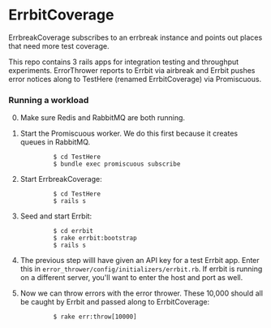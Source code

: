 ErrbitCoverage
================

ErrbreakCoverage subscribes to an errbreak instance and points out places that need more test coverage.

This repo contains 3 rails apps for integration testing and throughput experiments. ErrorThrower reports to Errbit via airbreak and Errbit pushes error notices along to TestHere (renamed ErrbitCoverage) via Promiscuous.

### Running a workload

0. Make sure Redis and RabbitMQ are both running.

1. Start the Promiscuous worker. We do this first because it creates queues in RabbitMQ.

                $ cd TestHere
                $ bundle exec promiscuous subscribe

2. Start ErrbreakCoverage:

                $ cd TestHere
                $ rails s
                
3. Seed and start Errbit:

                $ cd errbit
                $ rake errbit:bootstrap
                $ rails s
                
4. The previous step willl have given an API key for a test Errbit app. Enter this in `error_thrower/config/initializers/errbit.rb`. If errbit is running on a different server, you'll want to enter the host and port as well.

5. Now we can throw errors with the error thrower. These 10,000 should all be caught by Errbit and passed along to ErrbitCoverage:

                $ rake err:throw[10000]
                
